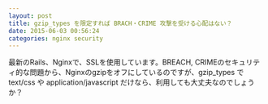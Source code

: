 ```yaml
---
layout: post
title: gzip_types を限定すれば BRACH・CRIME 攻撃を受ける心配はない？
date: 2015-06-03 00:56:24
categories: nginx security
---
```

<p>最新のRails、Nginxで、SSLを使用しています。BREACH, CRIMEのセキュリティ的な問題から、Nginxのgzipをオフにしているのですが、gzip_types で text/css や application/javascript だけなら、利用しても大丈夫なのでしょうか？</p>

